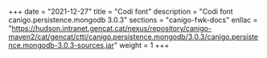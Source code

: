 +++
date        = "2021-12-27"
title       = "Codi font"
description = "Codi font canigo.persistence.mongodb 3.0.3"
sections    = "canigo-fwk-docs"
enllac		= "https://hudson.intranet.gencat.cat/nexus/repository/canigo-maven2/cat/gencat/ctti/canigo.persistence.mongodb/3.0.3/canigo.persistence.mongodb-3.0.3-sources.jar"
weight		= 1
+++
